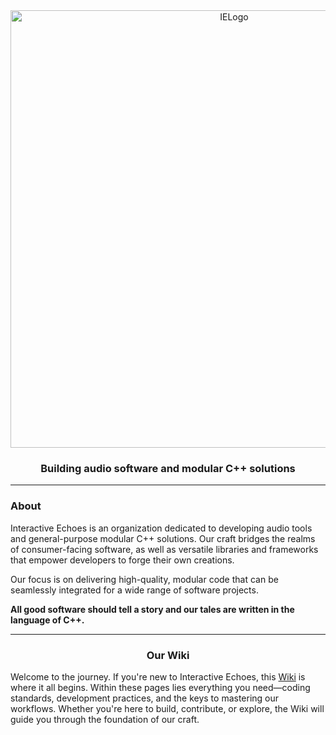<div align="center">
  <picture>
    <source media="(prefers-color-scheme: light)" srcset="https://github.com/mozahzah/IECore/raw/master/Resources/IE-Brand-Kit/IE-Logo-Banner-Alt-NoBg.png?">
    <source media="(prefers-color-scheme: dark)" srcset="https://github.com/mozahzah/IECore/raw/master/Resources/IE-Brand-Kit/IE-Logo-Banner-NoBg.png?">
  <img alt="IELogo" width="700">
  </picture>
  <h3>
   Building audio software and modular C++ solutions
  </h3>
</div>

---
### About

Interactive Echoes is an organization dedicated to developing audio tools and general-purpose modular C++ solutions. Our craft bridges the realms of consumer-facing software, as well as versatile libraries and frameworks that empower developers to forge their own creations.

Our focus is on delivering high-quality, modular code that can be seamlessly integrated for a wide range of software projects.

**All good software should tell a story and our tales are written in the language of C++.**

---

<h3 align="center">
   Our Wiki
</h3>
Welcome to the journey. If you're new to Interactive Echoes, this <a href="https://github.com/Interactive-Echoes/IE/wiki">Wiki</a> is where it all begins. Within these pages lies everything you need—coding standards, development practices, and the keys to mastering our workflows. Whether you're here to build, contribute, or explore, the Wiki will guide you through the foundation of our craft.
